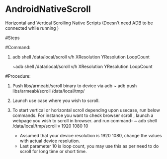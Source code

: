 # AndroidNativeScroll

Horizontal and Vertical Scrolling Native Scripts (Doesn't need ADB to be connected while running )

#Steps

#Command:
1. adb shell /data/local/scroll v/h XResolution YResolution LoopCount 

	~adb shell /data/local/scroll v/h XResolution YResolution LoopCount  

#Procedure:
1. Push libs/armeabi/scroll binary to device via adb
	~ adb push libs/armeabi/scroll /data/local/tmp/

2. Launch use case where you wish to scroll. 

3. To start vertical or horizontal scroll depending upon usecase, run below commands.
	For instance you want to check browser scroll , launch a webpage you wish to scroll in browser.
	and run command-
	~ adb shell /data/local/tmp/scroll v 1920 1080 10 

	- Assumed that your device resolution is 1920 1080, change the values with actual device resolution.
	- Last parameter 10 is loop count, you may use this as per need to do scroll for long time or short time.
